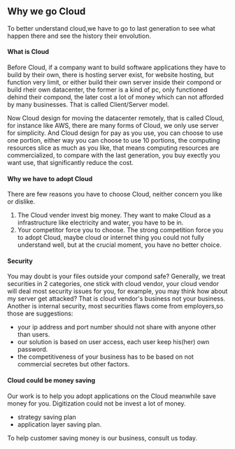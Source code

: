 ## Why we go Cloud

To better understand cloud,we have to go to last generation to see what happen there and see the history their envolution.

#### What is Cloud

Before Cloud, if a company want to build software applications they have to build by their own, there is hosting server exist, for website hosting, but function very limit, or either build their own server inside their compond or build rheir own datacenter, the former is a kind of pc, only functioned dehind their compond, the later cost a lot of money which can not afforded by many businesses. That is called Client/Server model.

Now Cloud design for moving the datacenter remotely, that is called Cloud, for instance like AWS, there are many forms of Cloud, we only use server for simplicity. And Cloud design for pay as you use, you can choose to use one portion, either way you can choose to use 10 portions, the computing resources slice as much as you like, that means computing resources are commercialized, to compare with the last generation, you buy exectly you want use, that significantly reduce the cost.

#### Why we have to adopt Cloud

There are few reasons you have to choose Cloud, neither concern you like or dislike.

1. The Cloud vender invest big money. They want to make Cloud as a infrastructure like electricity and water, you have to be in.
2. Your competitor force you to choose. The strong competition force you to adopt Cloud, maybe cloud or internet thing you could not fully understand well, but at the crucial moment, you have no better choice. 

#### Security

You may doubt is your files outside your compond safe? Generally, we treat securities in 2 categories, one stick with cloud vendor, your cloud vendor will deal most security issues for you, for example, you may think how about my server get attacked? That is cloud vendor's business not your business. Another is internal security, most securities flaws come from employers,so those are suggestions:

- your ip address and port number should not share with anyone other than users.
- our solution is based on user access, each user keep his(her) own password.
- the competitiveness of your business has to be based on not commercial secretes but other factors.   

#### Cloud could be money saving

Our work is to help you adopt applications on the Cloud meanwhile save money for you. Digitization could not be invest a lot of money.

- strategy saving plan
- application layer saving plan.

To help customer saving money is our business, consult us today.
